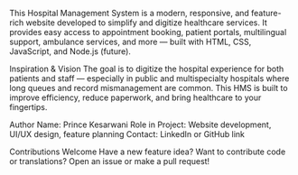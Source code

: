 This Hospital Management System is a modern, responsive, and feature-rich website developed to simplify and digitize healthcare services. It provides easy access to appointment booking, patient portals, multilingual support, ambulance services, and more — built with HTML, CSS, JavaScript, and Node.js (future).

Inspiration & Vision
The goal is to digitize the hospital experience for both patients and staff — especially in public and multispecialty hospitals where long queues and record mismanagement are common. This HMS is built to improve efficiency, reduce paperwork, and bring healthcare to your fingertips.

Author
Name: Prince Kesarwani
Role in Project: Website development, UI/UX design, feature planning
Contact: LinkedIn or GitHub link

Contributions Welcome
Have a new feature idea? Want to contribute code or translations? Open an issue or make a pull request!


